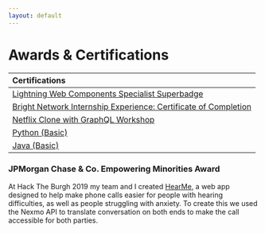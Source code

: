 ```yaml
---
layout: default
---
```


# Awards & Certifications

| Certifications                                                   |
|:------------------------------------------------------------|
| [Lightning Web Components Specialist Superbadge](https://www.salesforce.com/trailblazer/moaylesbury)       |
| [Bright Network Internship Experience: Certificate of Completion](https://www.brightnetwork.co.uk/certificates/internship-experience-uk-techn_ycf31rmiz7kw0p/)       |
| [Netflix Clone with GraphQL Workshop](https://badgr.com/public/assertions/iqAuwki3Q8ie79yUvZgwHw)          | 
| [Python (Basic)](https://www.hackerrank.com/certificates/e30643b02cf6)          | 
| [Java (Basic)](https://www.hackerrank.com/certificates/0bfe8e030f96)  |

### JPMorgan Chase & Co. Empowering Minorities Award 
At Hack The Burgh 2019 my team and I created [HearMe](https://devpost.com/software/hear-me), a web app designed to help make phone calls easier for people with hearing difficulties, as well as people struggling with anxiety. To create this we used the Nexmo API to translate conversation on both ends to make the call accessible for both parties.

